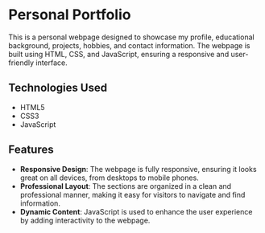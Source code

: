 # Personal Portfolio
This is a personal webpage designed to showcase my profile, educational background, projects, hobbies, and contact information. The webpage is built using HTML, CSS, and JavaScript, ensuring a responsive and user-friendly interface.

## Technologies Used
- HTML5
- CSS3
- JavaScript

## Features
- **Responsive Design**: The webpage is fully responsive, ensuring it looks great on all devices, from desktops to mobile phones.
- **Professional Layout**: The sections are organized in a clean and professional manner, making it easy for visitors to navigate and find information.
- **Dynamic Content**: JavaScript is used to enhance the user experience by adding interactivity to the webpage.
